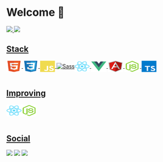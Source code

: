 # Welcome 👋

<div>
  <a href="https://github.com/feliperocha93">
  <img height="180em" src="https://github-readme-stats.vercel.app/api?username=feliperocha93&show_icons=true&theme=dracula&include_all_commits=true&count_private=true"/>
  <img height="180em" src="https://github-readme-stats.vercel.app/api/top-langs/?username=feliperocha93&layout=compact&langs_count=7&theme=dracula"/>
</div>
 
## Stack  
<div style="display: flex">
  <div style="margin-bottom: 1em;">
    <img align="center" alt="HTML" height="30" width="40" src="https://raw.githubusercontent.com/devicons/devicon/master/icons/html5/html5-original.svg">
    <img align="center" alt="CSS" height="30" width="40" src="https://raw.githubusercontent.com/devicons/devicon/master/icons/css3/css3-original.svg">
    <img align="center" alt="Js" height="30" width="40" src="https://raw.githubusercontent.com/devicons/devicon/master/icons/javascript/javascript-plain.svg">
    <img align="center" alt="Sass" height="30 width="40" src="https://cdn.jsdelivr.net/gh/devicons/devicon/icons/sass/sass-original.svg" />
  </div><br>
  
  <div>
    <img align="center" alt="React" height="30" width="40" src="https://raw.githubusercontent.com/devicons/devicon/master/icons/react/react-original.svg">
    <img align="center" alt="Vue" height="30" width="40" src="https://raw.githubusercontent.com/devicons/devicon/master/icons/vuejs/vuejs-original.svg">
    <img align="center" alt="Angular" height="30" width="40" src="https://raw.githubusercontent.com/devicons/devicon/master/icons/angularjs/angularjs-original.svg">
    <img align="center" alt="Node" height="30" width="40" src="https://raw.githubusercontent.com/devicons/devicon/master/icons/nodejs/nodejs-original.svg">
    <img align="center" alt="Ts" height="30" width="40" src="https://raw.githubusercontent.com/devicons/devicon/master/icons/typescript/typescript-plain.svg">
  </div><br>                                                                                                                                     
</div>

## Improving
<div style="display: flex">
   <img align="center" alt="React" height="30" width="40" src="https://raw.githubusercontent.com/devicons/devicon/master/icons/react/react-original.svg">
   <img align="center" alt="Node" height="30" width="40" src="https://raw.githubusercontent.com/devicons/devicon/master/icons/nodejs/nodejs-original.svg">
</div><br>

## Social 
<div> 
  <a href = "mailto:fee.rocha@hotmail.com"><img src="https://img.shields.io/badge/hotmail-0078D4?style=for-the-badge&logo=microsoft-outlook&logoColor=white" target="_blank"></a>
  <a href="https://www.linkedin.com/in/felipe-rocha-67066035/" target="_blank"><img src="https://img.shields.io/badge/-LinkedIn-%230077B5?style=for-the-badge&logo=linkedin&logoColor=white" target="_blank"></a> 
   <a href="https://instagram.com/meninorocha" target="_blank"><img src="https://img.shields.io/badge/-Instagram-%23E4405F?style=for-the-badge&logo=instagram&logoColor=white" target="_blank"></a>
</div><br>
